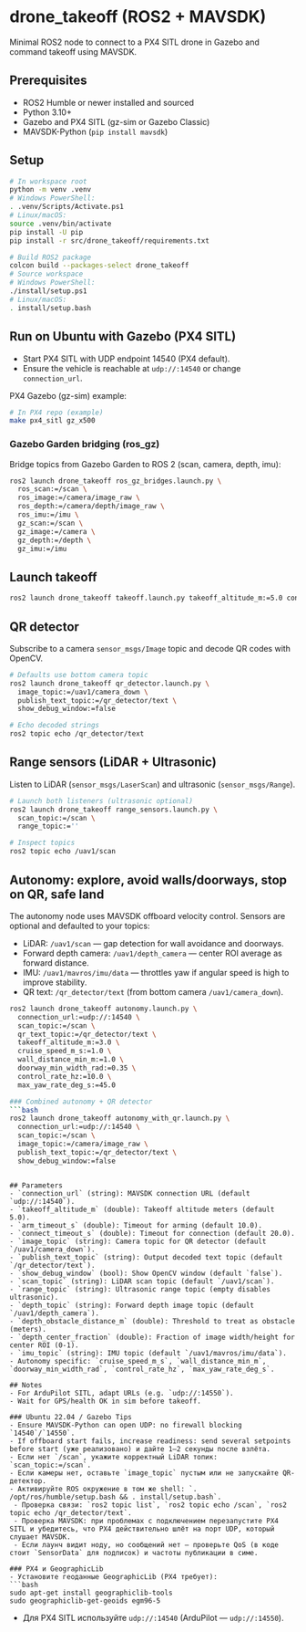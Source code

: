 # drone_takeoff (ROS2 + MAVSDK)

Minimal ROS2 node to connect to a PX4 SITL drone in Gazebo and command takeoff using MAVSDK.

## Prerequisites
- ROS2 Humble or newer installed and sourced
- Python 3.10+
- Gazebo and PX4 SITL (gz-sim or Gazebo Classic)
- MAVSDK-Python (`pip install mavsdk`)

## Setup
```bash
# In workspace root
python -m venv .venv
# Windows PowerShell:
. .venv/Scripts/Activate.ps1
# Linux/macOS:
source .venv/bin/activate
pip install -U pip
pip install -r src/drone_takeoff/requirements.txt

# Build ROS2 package
colcon build --packages-select drone_takeoff
# Source workspace
# Windows PowerShell:
./install/setup.ps1
# Linux/macOS:
. install/setup.bash
```

## Run on Ubuntu with Gazebo (PX4 SITL)
- Start PX4 SITL with UDP endpoint 14540 (PX4 default).
- Ensure the vehicle is reachable at `udp://:14540` or change `connection_url`.

PX4 Gazebo (gz-sim) example:
```bash
# In PX4 repo (example)
make px4_sitl gz_x500
```

### Gazebo Garden bridging (ros_gz)
Bridge topics from Gazebo Garden to ROS 2 (scan, camera, depth, imu):
```bash
ros2 launch drone_takeoff ros_gz_bridges.launch.py \
  ros_scan:=/scan \
  ros_image:=/camera/image_raw \
  ros_depth:=/camera/depth/image_raw \
  ros_imu:=/imu \
  gz_scan:=/scan \
  gz_image:=/camera \
  gz_depth:=/depth \
  gz_imu:=/imu
```

## Launch takeoff
```bash
ros2 launch drone_takeoff takeoff.launch.py takeoff_altitude_m:=5.0 connection_url:=udp://:14540
```

## QR detector
Subscribe to a camera `sensor_msgs/Image` topic and decode QR codes with OpenCV.

```bash
# Defaults use bottom camera topic
ros2 launch drone_takeoff qr_detector.launch.py \
  image_topic:=/uav1/camera_down \
  publish_text_topic:=/qr_detector/text \
  show_debug_window:=false

# Echo decoded strings
ros2 topic echo /qr_detector/text
```

## Range sensors (LiDAR + Ultrasonic)
Listen to LiDAR (`sensor_msgs/LaserScan`) and ultrasonic (`sensor_msgs/Range`).

```bash
# Launch both listeners (ultrasonic optional)
ros2 launch drone_takeoff range_sensors.launch.py \
  scan_topic:=/scan \
  range_topic:=''

# Inspect topics
ros2 topic echo /uav1/scan
```

## Autonomy: explore, avoid walls/doorways, stop on QR, safe land
The autonomy node uses MAVSDK offboard velocity control. Sensors are optional and defaulted to your topics:
- LiDAR: `/uav1/scan` — gap detection for wall avoidance and doorways.
- Forward depth camera: `/uav1/depth_camera` — center ROI average as forward distance.
- IMU: `/uav1/mavros/imu/data` — throttles yaw if angular speed is high to improve stability.
- QR text: `/qr_detector/text` (from bottom camera `/uav1/camera_down`).

```bash
ros2 launch drone_takeoff autonomy.launch.py \
  connection_url:=udp://:14540 \
  scan_topic:=/scan \
  qr_text_topic:=/qr_detector/text \
  takeoff_altitude_m:=3.0 \
  cruise_speed_m_s:=1.0 \
  wall_distance_min_m:=1.0 \
  doorway_min_width_rad:=0.35 \
  control_rate_hz:=10.0 \
  max_yaw_rate_deg_s:=45.0

### Combined autonomy + QR detector
```bash
ros2 launch drone_takeoff autonomy_with_qr.launch.py \
  connection_url:=udp://:14540 \
  scan_topic:=/scan \
  image_topic:=/camera/image_raw \
  publish_text_topic:=/qr_detector/text \
  show_debug_window:=false
```
```

## Parameters
- `connection_url` (string): MAVSDK connection URL (default `udp://:14540`).
- `takeoff_altitude_m` (double): Takeoff altitude meters (default 5.0).
- `arm_timeout_s` (double): Timeout for arming (default 10.0).
- `connect_timeout_s` (double): Timeout for connection (default 20.0).
- `image_topic` (string): Camera topic for QR detector (default `/uav1/camera_down`).
- `publish_text_topic` (string): Output decoded text topic (default `/qr_detector/text`).
- `show_debug_window` (bool): Show OpenCV window (default `false`).
- `scan_topic` (string): LiDAR scan topic (default `/uav1/scan`).
- `range_topic` (string): Ultrasonic range topic (empty disables ultrasonic).
- `depth_topic` (string): Forward depth image topic (default `/uav1/depth_camera`).
- `depth_obstacle_distance_m` (double): Threshold to treat as obstacle (meters).
- `depth_center_fraction` (double): Fraction of image width/height for center ROI (0-1).
- `imu_topic` (string): IMU topic (default `/uav1/mavros/imu/data`).
- Autonomy specific: `cruise_speed_m_s`, `wall_distance_min_m`, `doorway_min_width_rad`, `control_rate_hz`, `max_yaw_rate_deg_s`.

## Notes
- For ArduPilot SITL, adapt URLs (e.g. `udp://:14550`).
- Wait for GPS/health OK in sim before takeoff.
 
### Ubuntu 22.04 / Gazebo Tips
- Ensure MAVSDK-Python can open UDP: no firewall blocking `14540`/`14550`.
- If offboard start fails, increase readiness: send several setpoints before start (уже реализовано) и дайте 1–2 секунды после взлёта.
- Если нет `/scan`, укажите корректный LiDAR топик: `scan_topic:=/scan`.
- Если камеры нет, оставьте `image_topic` пустым или не запускайте QR-детектор.
- Активируйте ROS окружение в том же shell: `. /opt/ros/humble/setup.bash && . install/setup.bash`.
 - Проверка связи: `ros2 topic list`, `ros2 topic echo /scan`, `ros2 topic echo /qr_detector/text`.
 - Проверка MAVSDK: при проблемах с подключением перезапустите PX4 SITL и убедитесь, что PX4 действительно шлёт на порт UDP, который слушает MAVSDK.
 - Если лаунч видит ноду, но сообщений нет — проверьте QoS (в коде стоит `SensorData` для подписок) и частоты публикации в симе.

### PX4 и GeographicLib
- Установите геоданные GeographicLib (PX4 требует):
```bash
sudo apt-get install geographiclib-tools
sudo geographiclib-get-geoids egm96-5
```
- Для PX4 SITL используйте `udp://:14540` (ArduPilot — `udp://:14550`).
